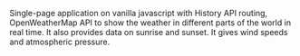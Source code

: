 Single-page application on vanilla javascript with History API routing, OpenWeatherMap API to show the weather in different parts of the world in real time.
It also provides data on sunrise and sunset.
It gives wind speeds and atmospheric pressure.

